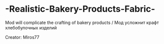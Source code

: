 # -Realistic-Bakery-Products-Fabric-


Mod will complicate the crafting of bakery products / Мод усложнит крафт хлебобулочных изделий




















Creator: Miros77 

